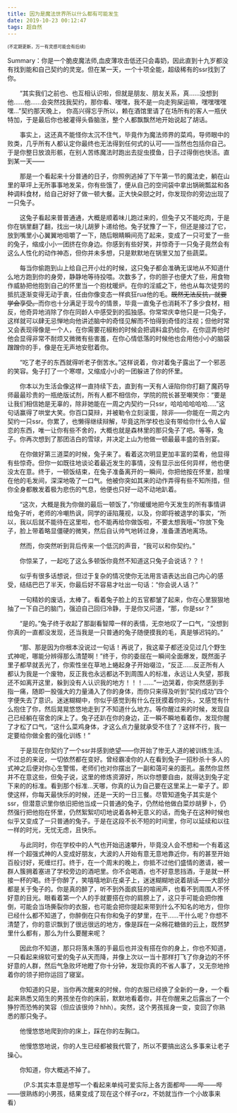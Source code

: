 ```yaml
---
title: 因为是魔法世界所以什么都有可能发生
date: 2019-10-23 00:12:47
tags: 超自然
---
```


<font size=1>(不定期更新，万一有灵感可能会有后续)</font>

Summary：你是一个脆皮魔法师,血皮薄攻击低还只会毒奶，因此直到十九岁都没有找到能和自己契约的灵宠。但在某一天，一个十项全能，超级稀有的ssr找到了你。

<!--more-->

&emsp;&emsp;“其实我们之前也、也互相认识啦，但就是朋友、朋友关系，真……没想到他……他……会突然找我契约，那你看、嘿嘿，我不是一向走狗屎运嘛，嘿嘿嘿嘿嘿...”契约那天晚上， 你高兴得忘乎所以，赖在酒馆里请了在场所有的客人一瓶伏特加，于是最后你也被灌得头昏脑涨，整个人都飘飘然地开始说起了胡话。<br>

&emsp;&emsp;事实上，这还真不能怪你太沉不住气，毕竟作为魔法师界的菜鸡，导师眼中的败类，几乎所有人都认定你最终也无法得到任何式的认可——当然也包括你自己。于是你整日放浪形骸，在别人苦练魔法时跑出去捉虫摸鱼，日子过得倒也快活。直到某一天——<br>

&emsp;&emsp;那是一个看起来十分普通的日子，你照例逃掉了下午第一节的魔法史，躺在山里的草坪上无所事事地发呆，你有些饿了，便从自己的空间袋中拿出锅碗瓢盆和各种调料食材，给自己好好了做一顿大餐。正大快朵颐之时，你发现你的旁边出现了一只兔子。<br>

&emsp;&emsp;这兔子看起来普普通通，大概是顺着味儿跑过来的，但兔子又不能吃肉，于是你在锅里翻了翻，找出一块儿胡萝卜递给他。兔子犹豫了一下，但还是接过了它，放到嘴里小心翼翼地咀嚼了一下，随后眼睛瞬间亮了起来，变成了一只可爱了一些的兔子，缩成小小一团挤在你身边。你感到有些好笑，并惊奇于一只兔子竟然会有这么人性化的动作神态，但你并未多想，只是默默地在锅里又加了些蔬菜。<br>

&emsp;&emsp;每当你偷跑到山上给自己开小灶的时候，这只兔子都会准确无误地从不知道什么地方跑到你的身旁，静静地等待投喂。次数多了，你的胆子也便大了些，用食物作威胁把他抱到自己的怀里当一个抱枕暖炉。在你的淫威之下，他也从每次徒劳的抵抗逐渐变得无动于衷，任由你像变态一样疯狂rua他的毛。~~既然无法反抗，就要学会享受。~~而你也十分满足于现今的情景，毕竟一直兔子也消耗不了多少食材，相反，他奇异地消除了你在同龄人中感受到的孤独感。你常常庆幸他只是一只兔子，这样就可以肆无忌惮地向他讲述脑中的奇怪见解而不怕得到奇怪的注视；但他时常又会表现得像是一个人，在你需要花椒粉的时候会把调料盒扔给你，在你逗弄他时他会显得非常不耐烦又微微有些害羞，在你心情低落的时候他也会用他小小的脑袋蹭蹭你的手，像是在无声地安慰着你。

&emsp;&emsp;“吃了老子的东西就得听老子倒苦水。”这样说着，你对着兔子露出了一个邪恶的笑容。兔子打了一个寒噤，又缩成小小的一团躲进了你的怀里。<br>

&emsp;&emsp;你本以为生活会像这样一直持续下去，直到有一天有人诬陷你你打翻了魔药导师最最珍贵的一瓶绝版试剂，所有人都不相信你，学院的院长甚至嘲笑你：“要是让我们相信她是无辜的，除非她能在一周之内契约一只ssr，哈哈哈哈哈哈.....”这句话赢得了哄堂大笑。你百口莫辩，并被勒令立刻滚蛋，除非——你能在一周之内契约一只ssr。你累了，也懒得继续辩解，毕竟这所学校也没有带给你什么令人留恋的东西，唯一让你有些不舍的，大概也就是森林里的那只兔子了吧。等等，兔子。你再次想到了那团洁白的雪球，并决定上山为他做一顿最最丰盛的告别宴。<br>

&emsp;&emsp;在你做好第三道菜的时候，兔子来了。看着这次明显更加丰富的菜肴，他显得有些惊奇。但你一如既往地谈论着最近发生的事情，没有显示出任何异样，他也便没太在意。终于，一顿饭结束，在兔子准备离开的一瞬间，你把他按在怀里，脸埋在他的毛发间，深深地吸了一口气。他被你突如其来的动作弄得有些不知所措，但你全身都散发着极为悲伤的气息，他便也只好一动不动地趴着。<br>

&emsp;&emsp;“这次，大概是我为你做的最后一顿饭了，”你缓缓地把今天发生的所有事情讲给兔子听，老师的冷嘲热讽，同学的诬陷蔑视，以及，你即将被退学的事实，“所以，我以后就不能待在这里啦，也不能再给你做饭啦，不要太想我哦~”你放下兔子，脸上带着略显僵硬的微笑，然后自认帅气地转过身，准备潇洒地离场。

 &emsp;&emsp;然而，你突然听到背后传来一个低沉的声音，“我可以和你契约。”<br>

&emsp;&emsp;你惊呆了，一起吃了这么多顿饭你竟然不知道这只兔子会说话？？！<br>

&emsp;&emsp;似乎有很多话想说，但过于复杂的情况使你无法用言语表达出自己内心的感受，结结巴巴了半天，你最后好不容易才吐出一句话：“你会说人话？”<br>

&emsp;&emsp;一句精妙的废话，太棒了。看着兔子脸上的五官都皱了起来，你在心里狠狠地抽了一下自己的脑门，强迫自己回归冷静，于是你又问道，“那，你是ssr？”<br>

&emsp;&emsp;“是的。”兔子终于收起了那副看智障一样的表情，无奈地叹了一口气，“没想到你真的一直都没发现，还当我是一只普通的兔子随便摸我的毛，真是够迟钝的。”<br>

&emsp;&emsp;“那、那是因为你根本没说过一句话！再说了，我这辈子都还没见过几个野生式神呢，哪能分辨得那么清楚啊！”终于，你的委屈在一瞬间全面爆发，既然面子里子都早就丢光了，你索性坐在草地上蜷起身子开始啜泣，“反正……反正所有人都认为我是一个废物，反正我也永远都达不到周围人的标准，永远让人失望，那我还不如离开这里，躲到没有人认识我的地方！！！……”一边哭着，你突然感到手指一痛，随即一股强大的力量涌入了你的身体，而你只来得及听到“契约成功”四个字便失去了意识。迷迷糊糊中，你似乎感觉到有什么在抚摸着你的头，又感觉有什么抱住了你，然后晃晃悠悠地走到了不知道什么地方。等你醒过来的时候，发现自己已经躺在宿舍的床上了。兔子还趴在你的身边，正一瞬不瞬地看着你，发现你醒了才松了口气，“这什么菜鸡身体，才这么点力量就承受不住了？这样不行，我一定要给你做全套的强化训练！”<br>

&emsp;&emsp;于是现在你契约了一个ssr并感到绝望——你开始了惨无人道的被训练生活。不过总的来说，一切依然都在变好。曾经霸凌你的人在看到兔子一招秒杀十多人的式神之后便对你心生警惕，老师们也对你摆出了一副和蔼可亲的面孔。虽然你显然并不在意这些，但兔子说，这里的修炼资源好，所以你想要自由，就得达到兔子定下来的的标准。看到那个标准...天哪，你真的认为自己要在这里呆上一辈子了。即使这样，你每天最快乐的时候，还是一天的一日三餐。尽管知道兔子其实是个ssr，但潜意识里你依旧把他当成一只普通的兔子，仍然给他做白菜炒胡萝卜，仍然强行把他抱在怀里，仍然絮絮叨叨地说着各种无意义的话，而兔子在这种时候也似乎又变成了一只普通的兔子。于是在这段不长不短的时间里，你可以延续和以往一样的时光，无忧无虑，且快乐。<br>

 &emsp;&emsp;与此同时，你在学校中的人气也开始迅速攀升，毕竟没人会不想和一个有着这样一个超强式神的人变成好朋友，大波的人开始有意无意地靠近你，有的甚至开始百般讨好，死缠烂打。终于，在一个周末的晚上，你抵不过他们盛情的邀请，被一群人簇拥着塞进了学校旁边的酒吧里。你不会喝酒，也不好意思挡酒，于是就一杯接一杯的喝。终于你醉了，笑嘻嘻地趴在桌子上，迷迷糊糊地说着胡话——大部分都是关于兔子的。你是真的醉了，听不到外面疯狂的喧闹声，也看不到周围人不怀好意的目光。眼看着第一个人的手就要搭在你的肩膀上了，这只手可能会把你推倒，可能会当场撕裂你的衣服，也可能会把你提起来带到什么不知名的地方，但你已经什么都不知道了，你醉倒在只有你和兔子的梦里，在干……干什么呢？你想不清楚了，你的意识飘到了很远很远的地方，像是踩在一朵棉花糖做的云上，既然梦里什么都有，那么为什么要醒来呢？<br>

&emsp;&emsp;因此你不知道，那只将落未落的手最后也并没有搭在你的身上，你也不知道，一只看起来绵软可爱的兔子从天而降，并像上次以一当十那样打飞了你身边的不怀好意的人群，然后气急败坏地瞪了你十分钟，发现你真的不省人事了，又无奈地拎着你的领子把你运回了寝室。<br>

&emsp;&emsp;你知道的只是，当你再次醒来的时候，你的衣服已经换了全新的一身，一个看起来熟悉又陌生的男孩坐在你的床前，默默地看着你，并在你醒来之后露出了一个狰狞而恐怖的笑容（但应该很帅？hhh）。突然，这个男孩摇身一变，变回了你熟悉的那只兔子。<br>

&emsp;&emsp;他慢悠悠地爬到你的床上，踩在你的左胸口。<br>

&emsp;&emsp;他慢悠悠地说，你的人生已经都被我代管了，所以不要搞出这么多事来让老子操心。<br>

&emsp;&emsp;你知道，你大概逃不掉了。<br>

&emsp;&emsp;（P.S:其实本意是想写一个看起来单纯可爱实际上各方面都哔——哔——哔——很熟练的小男孩，结果变成了现在这个样子orz，不妨就当作一个小故事来看）